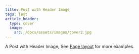 ```yaml
---
title: Post with Header Image
tags: TeXt
article_header:
  type: cover
  image:
    src: /docs/assets/images/cover2.jpg
---
```


A Post with Header Image, See [Page layout](https://tianqi.name/jekyll-TeXt-theme/samples.html#page-layout) for more examples.

<!--more-->
